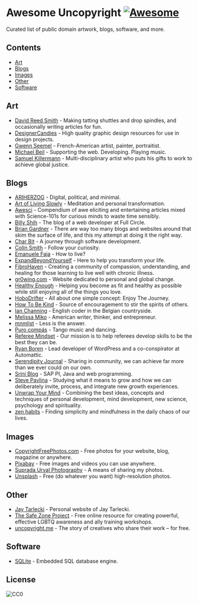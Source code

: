 # Awesome Uncopyright [![Awesome](https://cdn.rawgit.com/sindresorhus/awesome/d7305f38d29fed78fa85652e3a63e154dd8e8829/media/badge.svg)](https://github.com/sindresorhus/awesome)
Curated list of public domain artwork, blogs, software, and more.

## Contents
  - [Art](#art)
  - [Blogs](#blogs)
  - [Images](#images)
  - [Other](#other)
  - [Software](#software)

## Art
  - [David Reed Smith](http://www.davidreedsmith.com/UncopyrightNotice.htm) - Making tatting shuttles and drop spindles, and occasionally writing articles for fun.
  - [DesignerCandies](http://designercandies.net/uncopyright/) - High quality graphic design resources for use in design projects.
  - [Gwenn Seemel](http://www.gwennseemel.com/index.php/copyright/) - French-American artist, painter, portraitist.
  - [Michael Beil](http://michaelbeil.com/uncopyright) - Supporting the web. Developing. Playing music.
  - [Samuel Killermann](http://www.samuelkillermann.com/uncopyright/) - Multi-disciplinary artist who puts his gifts to work to achieve global justice.

## Blogs
  - [ARIHERZOG](http://ariherzog.com/) - Digital, political, and minimal.
  - [Art of Living Slowly](http://www.artoflivingslowly.com/uncopyright) - Meditation and personal transformation.
  - [Awesci](http://awesci.com/uncopyright/) - Compendium of awe eliciting and entertaining articles mixed with Science-101s for curious minds to waste time sensibly.
  - [Billy Shih](http://www.billyshih.com/uncopyright/) - The blog of a web developer at Full Circle.
  - [Brian Gardner](http://briangardner.com/uncopyright/) - There are way too many blogs and websites around that skim the surface of life, and this my attempt at doing it the right way.
  - [Char Bit](http://charb.it/uncopyright/) - A journey through software development.
  - [Colin Smith](http://colinsmith.net/uncopyright/) - Follow your curiosity.
  - [Emanuele Faja](http://emanuelefaja.com/uncopyright/) - How to live?
  - [ExpandBeyondYourself](http://www.expandbeyondyourself.com/uncopyright/) - Here to help you transform your life.
  - [FibroHaven](http://www.fibrohaven.com/uncopyright/) - Creating a community of compassion, understanding, and healing for those learning to live well with chronic illness.
  - [gr0wing.com](http://www.gr0wing.com/uncopyright/) - Website dedicated to personal and global change.
  - [Healthy Enough](http://healthyenough.net/uncopyright/) - Helping you become as fit and healthy as possible while still enjoying all of the things you love.
  - [HoboDrifter](http://www.hobodrifter.com/uncopyright/) - All about one simple concept: Enjoy The Journey.
  - [How To Be Kind](http://www.howtobekind.info/uncopyright/) - Source of encouragement to stir the spirits of others.
  - [Ian Channing](http://www.ianchanning.com/uncopyright/) - English coder in the Belgian countryside.
  - [Melissa Miko](http://www.melissamiko.com/uncopyright/) - American writer, thinker, and entrepreneur.
  - [mnmlist](http://mnmlist.com/uncopyright/) - Less is the answer.
  - [Puro compás](http://www.stafforini.com/tango/uncopyright/) - Tango music and dancing.
  - [Referee Mindset](http://refereemindset.com/uncopyright) - Our mission is to help referees develop skills to be the best they can be.
  - [Ryan Boren](https://boren.blog/uncopyright/) - Lead developer of WordPress and a co-conspirator at Automattic.
  - [Serendipity Journal](https://dugmugg.wordpress.com/uncopyright/) - Sharing in community, we can achieve far more than we ever could on our own.
  - [Srini Blog](http://sriniblog.com/uncopyright/) - SAP PI, Java and web programming.
  - [Steve Pavlina](http://www.stevepavlina.com/uncopyright-notice/) - Studying what it means to grow and how we can deliberately invite, process, and integrate new growth experiences.
  - [Unwrap Your Mind](http://www.unwrapyourmind.com/about/uncopyright/) - Combining the best ideas, concepts and techniques of personal development, mind development, new science, psychology and spirituality.
  - [zen habits](https://zenhabits.net/uncopyright/) - Finding simplicity and mindfulness in the daily chaos of our lives.
  
## Images
  - [CopyrightFreePhotos.com](http://www.copyrightfreephotos.com/) - Free photos for your website, blog, magazine or anywhere.
  - [Pixabay](https://pixabay.com/en/service/terms/#usage) - Free images and videos you can use anywhere.
  - [Suprada Urval Photography](http://www.suprada.com/photoblog/archives/2573) - A means of sharing my photos.
  - [Unsplash](https://unsplash.com/license) - Free (do whatever you want) high-resolution photos.

## Other
  - [Jay Tarlecki](http://jaytarlecki.com/uncopyright/attribution/) - Personal website of Jay Tarlecki.
  - [The Safe Zone Project](http://thesafezoneproject.com/about/uncopyright/) - Free online resource for creating powerful, effective LGBTQ awareness and ally training workshops.
  - [uncopyright.me](http://uncopyright.me/) - The story of creatives who share their work – for free.
  
## Software
  - [SQLite](https://sqlite.org/copyright.html) - Embedded SQL database engine.

## License
![CC0](http://mirrors.creativecommons.org/presskit/buttons/88x31/svg/cc-zero.svg)
